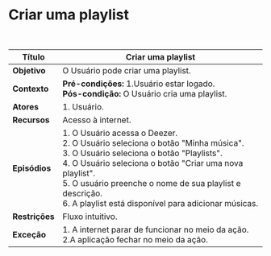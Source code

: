 # Criar uma playlist

<br />

|Título|Criar uma playlist|
|----------|------------- |
|**Objetivo**|O Usuário pode criar uma playlist.|
|**Contexto**|**Pré-condições:** 1.Usuário estar logado.<br />**Pós-condição:** O Usuário cria uma playlist.|
|**Atores**|1. Usuário.|
|**Recursos**|Acesso à internet.|
|**Episódios**|1. O Usuário acessa o Deezer.<br />2. O Usuário seleciona o botão "Minha música".<br />3. O Usuário seleciona o botão "Playlists".<br />4. O Usuário seleciona o botão "Criar uma nova playlist".<br />5. O usuário preenche o nome de sua playlist e descrição.<br />6. A playlist está disponível para adicionar músicas.|
|**Restrições**|Fluxo intuitivo.|
|**Exceção**|1. A internet parar de funcionar no meio da ação.<br /> 2.A aplicação fechar no meio da ação.|